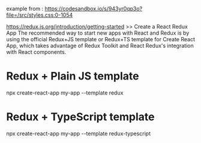 example from : https://codesandbox.io/s/943yr0qp3o?file=/src/styles.css:0-1054

https://redux.js.org/introduction/getting-started >>
Create a React Redux App​
The recommended way to start new apps with React and Redux is by using the official Redux+JS template or Redux+TS template for Create React App, which takes advantage of Redux Toolkit and React Redux's integration with React components.

# Redux + Plain JS template
npx create-react-app my-app --template redux

# Redux + TypeScript template
npx create-react-app my-app --template redux-typescript

